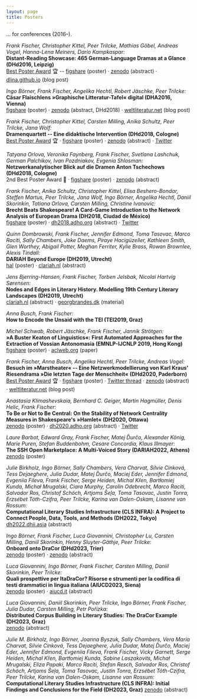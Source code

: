 ```yaml
---
layout: page
title: Posters
---
```


… for conferences (2016–).

*Frank Fischer, Christopher Kittel, Peer Trilcke, Mathias Göbel, Andreas
Vogel, Hanna-Lena Meiners, Dario Kampkaspar:*\
**Distant-Reading Showcase: 465 German-Language Dramas at a Glance
(DHd2016, Leipzig)**\
[Best Poster Award](http://dig-hum.de/gewinner-des-posterawards-2016) 🏆
-- [figshare](https://doi.org/10.6084/m9.figshare.3101203) (poster) ·
[zenodo](https://doi.org/10.5281/zenodo.4645054) (abstract) ·
[dlina.github.io](https://dlina.github.io/Distant-Reading-Showcase-Poster-DHd2016-Leipzig/)
(blog post)

*Ingo Börner, Frank Fischer, Angelika Hechtl, Robert Jäschke, Peer
Trilcke:*\
**Cäsar Flaischlens »Graphische Litteratur-Tafel« digital (DHA2016,
Vienna)**\
[figshare](https://doi.org/10.15131/shef.data.4772182) (poster) ·
[zenodo](https://doi.org/10.5281/zenodo.4622336) (abstract, DHd2018) ·
[weltliteratur.net](https://weltliteratur.net/A-Giant-1890-Flowchart-of-Foreign-Influences-on-German-Literature/)
(blog post)

*Frank Fischer, Christopher Kittel, Carsten Milling, Anika Schultz, Peer
Trilcke, Jana Wolf:*\
**Dramenquartett -- Eine didaktische Intervention (DHd2018, Cologne)**\
[Best Poster
Award](https://texperimentales.hypotheses.org/2462#Preisverleihung) 🏆 ·
[figshare](https://doi.org/10.6084/m9.figshare.5926363) (poster) ·
[zenodo](https://doi.org/10.5281/zenodo.4622597) (abstract) ·
[Twitter](https://twitter.com/umblaetterer/status/969219085585313792)

*Tatyana Orlova, Veronika Faynberg, Frank Fischer, Svetlana Lashchuk,
German Palchikov, Ivan Pozdniakov, Evgenia Shlosman:*\
**Netzwerkanalytischer Blick auf die Dramen Anton Tschechows (DHd2018,
Cologne)**\
2nd Best Poster Award 🥈 ·
[figshare](https://doi.org/10.5281/zenodo.4622374) (poster) ·
[zenodo](https://doi.org/10.5281/zenodo.4622597) (abstract)

*Frank Fischer, Anika Schultz, Christopher Kittel, Elisa Beshero-Bondar,
Steffen Martus, Peer Trilcke, Jana Wolf, Ingo Börner, Angelika Hechtl,
Daniil Skorinkin, Tatiana Orlova, Carsten Milling, Christine Ivanovic:*\
**Brecht Beats Shakespeare! A Card-Game Introduction to the Network
Analysis of European Drama (DH2018, Ciudad de México)**\
[figshare](https://doi.org/10.6084/m9.figshare.6667424) (poster) ·
[dh2018.adho.org](https://dh2018.adho.org/?p=9465) (abstract) ·
[Twitter](https://twitter.com/umblaetterer/status/1012048790730223621)

*Quinn Dombrowski, Frank Fischer, Jennifer Edmond, Toma Tasovac, Marco
Raciti, Sally Chambers, Joke Daems, Piraye Hacigüzeller, Kathleen Smith,
Glen Worthey, Abigail Potter, Meghan Ferriter, Kylie Brass, Rowan
Brownlee, Alexis Tindall:*\
**DARIAH Beyond Europe (DH2019, Utrecht)**\
[hal](https://hal.archives-ouvertes.fr/hal-02317079) (poster) ·
[clariah.nl](https://dev.clariah.nl/files/dh2019/boa/1029.html)
(abstract)

*Jens Bjerring-Hansen, Frank Fischer, Torben Jelsbak, Nicolai Hartvig
Sørensen:*\
**Nodes and Edges in Literary History. Modelling 19th Century Literary
Landscapes (DH2019, Utrecht)**\
[clariah.nl](https://dev.clariah.nl/files/dh2019/boa/0771.html)
(abstract) ·
[georgbrandes.dk](https://georgbrandes.dk/research/3explorations/bjerring-hansen_BrandesNetworks_res_3explorations_en.html)
(material)

*Anna Busch, Frank Fischer:*\
**How to Encode the Unsaid with the TEI (TEI2019, Graz)**

*Michel Schwab, Robert Jäschke, Frank Fischer, Jannik Strötgen:*\
**»A Buster Keaton of Linguistics«: First Automated Approaches for the
Extraction of Vossian Antonomasia (EMNLP-IJCNLP 2019, Hong Kong)**\
[figshare](https://doi.org/10.6084/m9.figshare.10069886) (poster) ·
[aclweb.org](https://www.aclweb.org/anthology/D19-1647.pdf) (paper)

*Frank Fischer, Anna Busch, Angelika Hechtl, Peer Trilcke, Andreas
Vogel:*\
**Besuch im »Marstheater« -- Eine Netzwerkmodellierung von Karl Kraus'
Riesendrama »Die letzten Tage der Menschheit« (DHd2020, Paderborn)**\
[Best Poster Award](https://dig-hum.de/dhd-awards) 🏆 ·
[figshare](https://doi.org/10.6084/m9.figshare.11917902) (poster) ·
[Twitter
thread](https://twitter.com/umblaetterer/status/1235556225128886277) ·
[zenodo](https://doi.org/10.5281/zenodo.4621760)
(abstract) ·
[weltliteratur.net](https://weltliteratur.net/theatre-on-mars/) (blog
post)

*Anastasia Klimashevskaia, Bernhard C. Geiger, Martin Hagmüller, Denis
Helic, Frank Fischer:*\
**To Be or Not to Be Central: On the Stability of Network Centrality
Measures in Shakespeare's »Hamlet« (DH2020, Ottawa)**\
[zenodo](https://doi.org/10.5281/zenodo.3989291) (poster) ·
[dh2020.adho.org](https://dh2020.adho.org/wp-content/uploads/2020/07/224_TobeornottobecentralOntheStabilityofNetworkCentralityMeasuresinShakespearesHamlet.html)
(abstract) ·
[Twitter](https://twitter.com/umblaetterer/status/1295669801826885632)

*Laure Barbot, Edward Gray, Frank Fischer, Matej Ďurčo, Alexander König,
Marie Puren, Stefan Buddenbohm, Cesare Concordia, Klaus Illmayer:*\
**The SSH Open Marketplace: A Multi-Voiced Story (DARIAH2022, Athens)**\
[zenodo](https://doi.org/10.5281/zenodo.6580303) (poster)

*Julie Birkholz, Ingo Börner, Sally Chambers, Vera Charvat, Silvie
Cinková, Tess Dejaeghere, Julia Dudar, Matej Ďurčo, Maciej Eder,
Jennifer Edmond, Evgeniia Fileva, Frank Fischer, Serge Heiden,
Michal Křen, Bartłomiej Kunda, Michał Mrugalski, Ciara Murphy,
Carolin Odebrecht, Marco Raciti, Salvador Ros, Christof Schöch,
Artjoms Šeļa, Toma Tasovac, Justin Tonra, Erzsébet Tóth-Czifra,
Peer Trilcke, Karina van Dalen-Oskam, Lisanne van Rossum:*\
**Computational Literary Studies Infrastructure (CLS INFRA):
A Project to Connect People, Data, Tools, and Methods (DH2022, Tokyo)**\
[dh2022.dhii.asia](https://dh2022.dhii.asia/abstracts/464) (abstract)

*Ingo Börner, Frank Fischer, Luca Giovannini, Christopher Lu,
Carsten Milling, Daniil Skorinkin, Henny Sluyter-Gäthje, Peer Trilcke:*\
**Onboard onto DraCor (DHd2023, Trier)**\
[zenodo](https://doi.org/10.5281/zenodo.7711513) (poster) ·
[zenodo](https://zenodo.org/record/7715333) (abstract)

*Luca Giovannini, Ingo Börner, Frank Fischer, Carsten Milling, Daniil
Skorinkin, Peer Trilcke:*\
**Quali prospettive per ItaDraCor? Risorse e strumenti per la codifica
di testi drammatici in lingua italiana (AIUCD2023, Siena)**\
[zenodo](https://doi.org/10.5281/zenodo.7963028) (poster) ·
[aiucd.it](http://www.aiucd.it/wp-content/uploads/2023/06/2023_aiucd_la_memoria_digitale_v1.pdf#page=121) (abstract)

*Luca Giovannini, Daniil Skorinkin, Peer Trilcke, Ingo Börner,
Frank Fischer, Julia Dudar, Carsten Milling, Petr Pořízka:*\
**Distributed Corpus Building in Literary Studies: The DraCor Example
(DH2023, Graz)**\
[zenodo](https://doi.org/10.5281/zenodo.8107457) (abstract)

*Julie M. Birkholz, Ingo Börner, Joanna Byszuk, Sally Chambers,
Vera Maria Charvat, Silvie Cinková, Tess Dejaeghere, Julia Dudar,
Matej Ďurčo, Maciej Eder, Jennifer Edmond, Evgeniia Fileva, Frank Fischer,
Vicky Garnett, Serge Heiden, Michal Křen, Bartłomiej Kunda,
Sabine Laszakovits, Michał Mrugalski, Eliza Papaki, Marco Raciti,
Stefan Resch, Salvador Ros, Christof Schöch, Artjoms Šeļa, Toma Tasovac,
Justin Tonra, Erzsébet Tóth-Czifra, Peer Trilcke, Karina van Dalen-Oskam,
Lisanne van Rossum:*\
**Computational Literary Studies Infrastructure (CLS INFRA):
Initial Findings and Conclusions for the Field (DH2023, Graz)**
[zenodo](https://doi.org/10.5281/zenodo.8107904) (abstract)
